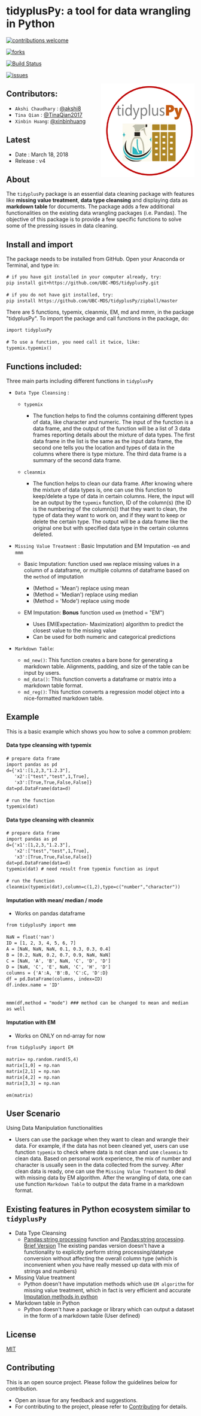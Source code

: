 
# **tidyplusPy**: a tool for data wrangling in Python



[![contributions welcome](https://img.shields.io/badge/contributions-welcome-brightgreen.svg?style=flat)](https://github.com/dwyl/esta/issues)

[![forks](https://img.shields.io/github/forks/UBC-MDS/tidyplus_python.svg)](https://github.com/UBC-MDS/tidyplus_python/network)


[![Build Status](https://travis-ci.org/UBC-MDS/tidyplusPy.svg?branch=master)](https://travis-ci.org/UBC-MDS/tidyplusPy)

[![issues](https://img.shields.io/github/issues/UBC-MDS/tidyplus_python.svg)](https://github.com/UBC-MDS/tidyplus_python/issues)



<img src="pythonlogo.PNG" align="right" border="none" width="250" height="250"/>

## Contributors:

* `Akshi Chaudhary` : [@akshi8](https://github.com/akshi8)
* `Tina Qian` : [@TinaQian2017](https://github.com/TinaQian2017)
* `Xinbin Huang`: [@xinbinhuang](https://github.com/xinbinhuang)

## Latest


* Date : March 18, 2018
* Release : v4


## About

The `tidyplusPy` package is an essential data cleaning package with features like **missing value treatment**, **data type cleansing** and displaying data as **markdown table** for documents. The package adds a few additional functionalities on the existing data wrangling packages (i.e. Pandas). The objective of this package is to provide a few specific functions to solve some of the pressing issues in data cleaning.


## Install and import

The package needs to be installed from GitHub. Open your Anaconda or Terminal, and type in:

```
# if you have git installed in your computer already, try:
pip install git+https://github.com/UBC-MDS/tidyplusPy.git

# if you do not have git installed, try:
pip install https://github.com/UBC-MDS/tidyplusPy/zipball/master
```

There are 5 functions, typemix, cleanmix, EM, md and mmm, in the package "tidyplusPy". To import the package and call functions in the package, do:
```
import tidyplusPy

# To use a function, you need call it twice, like:
typemix.typemix()
```

## Functions included:
Three main parts including different functions in `tidyplusPy`
- `Data Type Cleansing` :
  - `typemix`
    * The function helps to find the columns containing different types of data, like character and numeric. The input of the function is a data frame, and the output of the function will be a list of 3 data frames reporting details about the mixture of data types. The first data frame in the list is the same as the input data frame, the second one tells you the location and types of data in the columns where there is type mixture. The third data frame is a summary of the second data frame.

  - `cleanmix`
    * The function helps to clean our data frame. After knowing where the mixture of data types is, one can use this function to keep/delete a type of data in certain columns. Here, the input will be an output by the `typemix` function, ID of the column(s) (the ID is the numbering of the column(s)) that they want to clean, the type of data they want to work on, and if they want to keep or delete the certain type. The output will be a data frame like the original one but with specified data type in the certain columns deleted.

- `Missing Value Treatment` : Basic Imputation and EM Imputation -`em` and  `mmm`
    * Basic Imputation: function used `mmm` replace missing values in a column of a dataframe, or multiple columns of dataframe based on the `method` of imputation

      - (Method = 'Mean') replace using mean
      - (Method = 'Median') replace using median
      - (Method = 'Mode') replace using mode
    * EM Imputation: **Bonus** function used `em` (method = "EM")
      - Uses EM(Expectation- Maximization) algorithm to predict the closest value to the missing value
      - Can be used for both numeric and categorical predictions
- `Markdown Table`:
  - `md_new()`: This function creates a bare bone for generating a markdown table. Alignments, padding, and size of the table can be input by users.
  - `md_data()`: This function converts a dataframe or matrix into a markdown table format.
  - `md_reg()`: This function converts a regression model object into a nice-formatted markdown table.

## Example

This is a basic example which shows you how to solve a common problem:

#### Data type cleansing with typemix

```
# prepare data frame
import pandas as pd
d={'x1':[1,2,3,"1.2.3"],
   'x2':["test","test",1,True],
   'x3':[True,True,False,False]}
dat=pd.DataFrame(data=d)

# run the function
typemix(dat)

```

#### Data type cleansing with cleanmix

```
# prepare data frame
import pandas as pd
d={'x1':[1,2,3,"1.2.3"],
   'x2':["test","test",1,True],
   'x3':[True,True,False,False]}
dat=pd.DataFrame(data=d)
typemix(dat) # need result from typemix function as input

# run the function
cleanmix(typemix(dat),column=c(1,2),type=c("number","character"))
```

#### Imputation with mean/ median / mode

* Works on pandas dataframe

```
from tidyplusPy import mmm

NaN = float('nan')
ID = [1, 2, 3, 4, 5, 6, 7]
A = [NaN, NaN, NaN, 0.1, 0.3, 0.3, 0.4]
B = [0.2, NaN, 0.2, 0.7, 0.9, NaN, NaN]
C = [NaN, 'A', 'B', NaN, 'C', 'D', 'D']
D = [NaN, 'C', 'E', NaN, 'C', 'H', 'D']
columns = {'A':A, 'B':B, 'C':C, 'D':D}
df = pd.DataFrame(columns, index=ID)
df.index.name = 'ID'


mmm(df,method = "mode") ### method can be changed to mean and median as well
```

#### Imputation with EM

* Works on ONLY on nd-array for now

```
from tidyplusPy import EM

matrix= np.random.rand(5,4)
matrix[1,0] = np.nan
matrix[2,1] = np.nan
matrix[4,2] = np.nan
matrix[3,3] = np.nan

em(matrix)
```

## User Scenario

Using Data Manipulation functionalities

  * Users can use the package when they want to clean and wrangle their data. For example, if the data has not been cleaned yet, users can use function `typemix` to check where data is not clean and use `cleanmix` to clean data. Based on personal work experience, the mix of number and character is usually seen in the data collected from the survey. After clean data is ready, one can use the `Missing Value Treatment` to deal with missing data by EM algorithm. After the wrangling of data, one can use function `Markdown Table` to output the data frame in a markdown format.


## Existing features in Python ecosystem similar to `tidyplusPy`

* Data Type Cleansing
  - [Pandas:string processing](http://pandas.pydata.org/pandas-docs/stable/missing_data.html#string-regular-expression-replacement) function and [Pandas:string processing](http://pandas.pydata.org/pandas-docs/stable/missing_data.html#string-regular-expression-replacement). [Brief Version](https://s3.amazonaws.com/assets.datacamp.com/blog_assets/Python_Pandas_Cheat_Sheet_2.pdf) The existing pandas version doesn't have a functionality to explicitly perform string processing/datatype conversion without affecting the overall column type (which is inconvenient when you have really messed up data with mix of strings and numbers)
* Missing Value treatment
  - Python doesn't have imputation methods which use `EM algorithm` for missing value treatment, which in fact is very efficient and accurate [Imputation methods in python](http://scikit-learn.org/stable/modules/generated/sklearn.preprocessing.Imputer.html#sklearn.preprocessing.Imputer)
* Markdown table in Python
  * Python doesn't have a package or library which can output a dataset in the form of a markdown table (User defined)

## License
[MIT](LICENSE.md)

## Contributing
This is an open source project. Please follow the guidelines below for contribution.
  - Open an issue for any feedback and suggestions.
  - For contributing to the project, please refer to [Contributing](CONTRIBUTING.md) for details.
